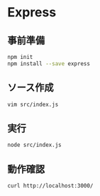 Express
=======

事前準備
--------

```sh
npm init
npm install --save express
```


ソース作成
----------

```sh
vim src/index.js
```


実行
----

```sh
node src/index.js
```


動作確認
--------

```sh
curl http://localhost:3000/
```

